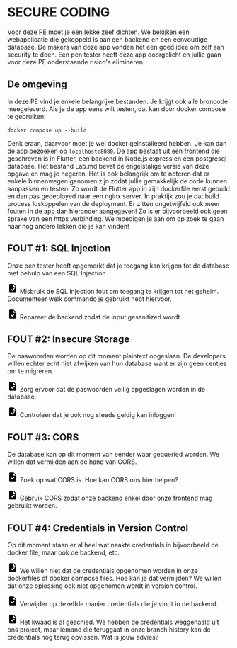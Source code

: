 # SECURE CODING

Voor deze PE moet je een lekke zeef dichten. We bekijken een webapplicatie die gekoppeld is aan een backend en een eenvoudige database. De makers van deze app vonden het een goed idee om zelf aan security te doen. Een pen tester heeft deze app doorgelicht en jullie gaan voor deze PE onderstaande risico's elimineren.

## De omgeving
In deze PE vind je enkele belangrijke bestanden. Je krijgt ook alle broncode meegeleverd. Als je de app eens wilt testen, dat kan door docker compose te gebruiken:

    docker compose up --build

Denk eraan, daarvoor moet je wel docker geinstalleerd hebben. Je kan dan de app bezoeken op `localhost:8080`. De app bestaat uit een frontend die geschreven is in Flutter, een backend in Node.js express en een postgresql database. Het bestand Lab.md bevat de engelstalige versie van deze opgave en mag je negeren. Het is ook belangrijk om te noteren dat er enkele binnenwegen genomen zijn zodat jullie gemakkelijk de code kunnen aanpassen en testen. Zo wordt de Flutter app in zijn dockerfile eerst gebuild en dan pas gedeployed naar een nginx server. In praktijk zou je dat build process loskoppelen van de deployment. Er zitten ongetwijfeld ook meer fouten in de app dan hieronder aangegeven! Zo is er bijvoorbeeld ook geen sprake van een https verbinding. We moedigen je aan om op zoek te gaan naar nog andere lekken die je kan vinden!

## FOUT #1: SQL Injection
Onze pen tester heeft opgemerkt dat je toegang kan krijgen tot de database met behulp van een SQL Injection

![task](./task.png) Misbruik de SQL injection fout om toegang te krijgen tot het geheim. Documenteer welk commando je gebruikt hebt hiervoor.

![task](./task.png) Repareer de backend zodat de input gesanitized wordt.

## FOUT #2: Insecure Storage
De paswoorden worden op dit moment plaintext opgeslaan. De developers willen echter echt niet afwijken van hun database want er zijn geen centjes om te migreren.

![task](./task.png) Zorg ervoor dat de paswoorden veilig opgeslagen worden in de database.

![task](./task.png) Controleer dat je ook nog steeds geldig kan inloggen!

## FOUT #3: CORS
De database kan op dit moment van eender waar gequeried worden. We willen dat vermijden aan de hand van CORS.

![task](./task.png) Zoek op wat CORS is. Hoe kan CORS ons hier helpen?

![task](./task.png) Gebruik CORS zodat onze backend enkel door onze frontend mag gebruikt worden.

## FOUT #4: Credentials in Version Control
Op dit moment staan er al heel wat naakte credentials in bijvoorbeeld de docker file, maar ook de backend, etc. 

![task](./task.png) We willen niet dat de credentials opgenomen worden in onze dockerfiles of docker compose files. Hoe kan je dat vermijden? We willen dat onze oplossing ook niet opgenomen wordt in version control.

![task](./task.png) Verwijder op dezelfde manier credentials die je vindt in de backend.

![task](./task.png) Het kwaad is al geschied. We hebben de credentials weggehaald uit ons project, maar iemand die teruggaat in onze branch history kan de credentials nog terug opvissen. Wat is jouw advies?

